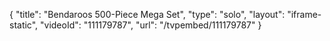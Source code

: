 {
    "title": "Bendaroos 500-Piece Mega Set",
    "type": "solo",
    "layout": "iframe-static",
    "videoId": "111179787",
    "url": "\/tvpembed\/111179787"
}